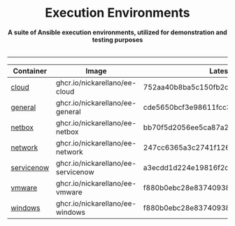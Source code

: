 <div align="center">
    <h1>Execution Environments</h1>
    <strong>
    A suite of Ansible execution environments, utilized for demonstration and testing purposes
    </strong><br><br>
</div>
<hr>
<div align="center">

Container | Image | Latest Tags
---|---|---
[cloud]( https://ghcr.io/nickarellano/ee-cloud ) | ghcr.io/nickarellano/ee-cloud | 752aa40b8ba5c150fb2c29fa06e0728cc6c2007c
[general]( https://ghcr.io/nickarellano/ee-general ) | ghcr.io/nickarellano/ee-general | cde5650bcf3e98611fcc3a80ac6d269bc42a4a26
[netbox]( https://ghcr.io/nickarellano/ee-netbox ) | ghcr.io/nickarellano/ee-netbox | bb70f5d2056ee5ca87a28debb98afe4029c6349c
[network]( https://ghcr.io/nickarellano/ee-network ) | ghcr.io/nickarellano/ee-network | 247cc6365a3c2741f12675fc8f9936fd33c9fa23
[servicenow]( https://ghcr.io/nickarellano/ee-servicenow ) | ghcr.io/nickarellano/ee-servicenow | a3ecdd1d224e19816f2d02bfc54ab5332d6d51d2
[vmware]( https://ghcr.io/nickarellano/ee-vmware ) | ghcr.io/nickarellano/ee-vmware | f880b0ebc28e83740938bcafea6a24a00c94bc76
[windows]( https://ghcr.io/nickarellano/ee-windows ) | ghcr.io/nickarellano/ee-windows | f880b0ebc28e83740938bcafea6a24a00c94bc76

</div>